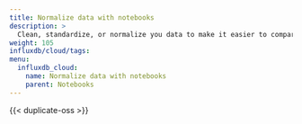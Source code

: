 ```yaml
---
title: Normalize data with notebooks
description: >
  Clean, standardize, or normalize you data to make it easier to compare with other measurements.
weight: 105
influxdb/cloud/tags:
menu:
  influxdb_cloud:
    name: Normalize data with notebooks
    parent: Notebooks
---
```


{{< duplicate-oss >}}
